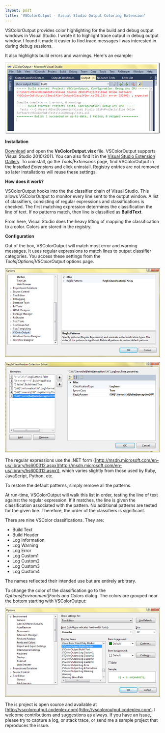 ```yaml
---
layout: post
title: 'VSColorOutput - Visual Studio Output Coloring Extension'
---
```

VSColorOutput provides color highlighting for the build and debug output windows in Visual Studio. I wrote it to highlight trace output in debug output window. I found it made it easier to find trace messages I was interested in during debug sessions.

It also highlights build errors and warnings. Here's an example:

![vso](/cdn/images/blog/VSColorOutputA-Visual-Studio-Extension_9C56/vso.png)

**Installation**

[Download](http://vscoloroutput.codeplex.com/releases/view/79354) and open the **VsColorOutput.visx** file. VSColorOutput supports Visual Studio 2010/2011. You can also find it in the [Visual Studio Extension Gallery](http://visualstudiogallery.msdn.microsoft.com/f4d9c2b5-d6d7-4543-a7a5-2d7ebabc2496). To uninstall, go the _Tools|Extensions_ page, find VSColorOutput in the _Installed Extensions_ and click uninstall. Registry entries are not removed so later installations will reuse these settings.

**How does it work?**

VSColorOutput hooks into the the classifier chain of Visual Studio. This allows VSColorOutput to monitor every line sent to the output window. A list of classifiers, consisting of regular expressions and classifications is checked. The first matching expression determines the classification the line of text. If no patterns match, then line is classified as **BuildText**.

From here, Visual Studio does the heavy lifting of mapping the classification to a color. Colors are stored in the registry.

**Configuration**

Out of the box, VSColorOutput will match most error and warning messages. It uses regular expressions to match lines to output classifier categories. You access these settings from the _Tools|Options|VSColorOutput_ options page.

![op1](/cdn/images/blog/VSColorOutputA-Visual-Studio-Extension_9C56/op1.png)

![op2](/cdn/images/blog/VSColorOutputA-Visual-Studio-Extension_9C56/op2.png)

The regular expressions use the .NET form ([http://msdn.microsoft.com/en-us/library/hs600312.aspx](http://msdn.microsoft.com/en-us/library/hs600312.aspx)), which varies slightly from those used by Ruby, JavaScript, Python, etc.

To restore the default patterns, simply remove all the patterns.

At run-time, VSColorOutput will walk this list in order, testing the line of text against the regular expression. If it matches, the line is given the classification associated with the pattern. No additional patterns are tested for the given line. Therefore, the order of the classifiers is significant.

There are nine VSColor classifications. They are:

  * Build Text 
  * Build Header 
  * Log Information 
  * Log Warning 
  * Log Error 
  * Log Custom1 
  * Log Custom2 
  * Log Custom3 
  * Log Custom4 

The names reflected their intended use but are entirely arbitrary.

To change the color of the classification go to the _Options|Environment|Fonts and Colors_ dialog. The colors are grouped near the bottom starting with VSColorOutput:

![fc](/cdn/images/blog/VSColorOutputA-Visual-Studio-Extension_9C56/fc.png)

The is project is open source and available at [http://vscoloroutput.codeplex.com](http://vscoloroutput.codeplex.com). I welcome contributions and suggestions as always. If you have an issue, please try to capture a log, or stack trace, or send me a sample project that reproduces the issue.
